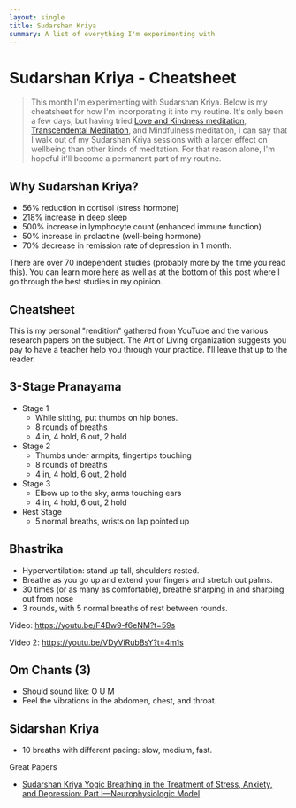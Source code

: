 ```yaml
---
layout: single
title: Sudarshan Kriya
summary: A list of everything I'm experimenting with
---
```


# Sudarshan Kriya - Cheatsheet

> This month I'm experimenting with Sudarshan Kriya. Below is my cheatsheet for how I'm incorporating it into my routine. It's only been a few days, but having tried [Love and Kindness meditation](http://www.contemplativemind.org/practices/tree/loving-kindness), [Transcendental Meditation](https://www.tm.org), and Mindfulness meditation, I can say that I walk out of my Sudarshan Kriya sessions with a larger effect on wellbeing than other kinds of meditation. For that reason alone, I'm hopeful it'll become a permanent part of my routine.

## Why Sudarshan Kriya?

- 56% reduction in cortisol (stress hormone)
- 218% increase in deep sleep
- 500% increase in lymphocyte count (enhanced immune function)
- 50% increase in prolactine (well-being hormone)
- 70% decrease in remission rate of depression in 1 month.

There are over 70 independent studies (probably more by the time you read this).
You can learn more [here](https://www.artofliving.org/us-en/research-sudarshan-kriya) as well as at the bottom of this post where I go through the best studies in my opinion.

## Cheatsheet

This is my personal "rendition" gathered from YouTube and the various research papers on the subject.
The Art of Living organization suggests you pay to have a teacher help you through your practice. I'll leave that up to the reader.

## 3-Stage Pranayama

- Stage 1
  - While sitting, put thumbs on hip bones.
  - 8 rounds of breaths
  - 4 in, 4 hold, 6 out, 2 hold
- Stage 2
  - Thumbs under armpits, fingertips touching
  - 8 rounds of breaths
  - 4 in, 4 hold, 6 out, 2 hold
- Stage 3
  - Elbow up to the sky, arms touching ears
  - 4 in, 4 hold, 6 out, 2 hold
- Rest Stage
  - 5 normal breaths, wrists on lap pointed up

## Bhastrika

- Hyperventilation: stand up tall, shoulders rested.
- Breathe as you go up and extend your fingers and stretch out palms.
- 30 times (or as many as comfortable), breathe sharping in and sharping out from nose
- 3 rounds, with 5 normal breaths of rest between rounds.

Video: https://youtu.be/F4Bw9-f6eNM?t=59s

Video 2: https://youtu.be/VDyViRubBsY?t=4m1s

## Om Chants (3)

- Should sound like: O U M
- Feel the vibrations in the abdomen, chest, and throat.

## Sidarshan Kriya

- 10 breaths with different pacing: slow, medium, fast.

Great Papers

- [Sudarshan Kriya Yogic Breathing in the Treatment of Stress, Anxiety, and Depression: Part I—Neurophysiologic Model](https://www.liebertpub.com/doi/abs/10.1089/acm.2005.11.189)
